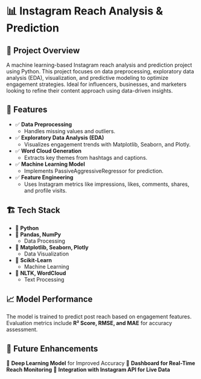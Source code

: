 # 📊 Instagram Reach Analysis & Prediction

## 🚀 Project Overview
A machine learning-based Instagram reach analysis and prediction project using Python. This project focuses on data preprocessing, exploratory data analysis (EDA), visualization, and predictive modeling to optimize engagement strategies. Ideal for influencers, businesses, and marketers looking to refine their content approach using data-driven insights.

## 🎯 Features
- ✅ **Data Preprocessing**
  - Handles missing values and outliers.
- ✅ **Exploratory Data Analysis (EDA)**
  - Visualizes engagement trends with Matplotlib, Seaborn, and Plotly.
- ✅ **Word Cloud Generation**
  - Extracts key themes from hashtags and captions.
- ✅ **Machine Learning Model**
  - Implements PassiveAggressiveRegressor for prediction.
- ✅ **Feature Engineering**
  - Uses Instagram metrics like impressions, likes, comments, shares, and profile visits.

## 🏗 Tech Stack
- 🔹 **Python**
- 🔹 **Pandas, NumPy**
  - Data Processing
- 🔹 **Matplotlib, Seaborn, Plotly**
  - Data Visualization
- 🔹 **Scikit-Learn**
  - Machine Learning
- 🔹 **NLTK, WordCloud**
  - Text Processing

## 📈 Model Performance
The model is trained to predict post reach based on engagement features. Evaluation metrics include **R² Score, RMSE, and MAE** for accuracy assessment.

## 🚀 Future Enhancements
🔹 **Deep Learning Model** for Improved Accuracy
🔹 **Dashboard for Real-Time Reach Monitoring**
🔹 **Integration with Instagram API for Live Data**
